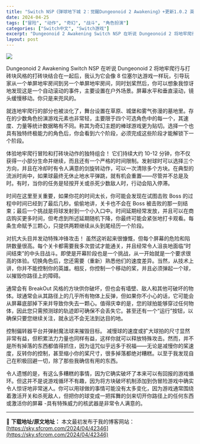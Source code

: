 ```yaml
---
title: "Switch NSP《弹球地下城 2：觉醒Dungeonoid 2 Awakening》+更新1.0.2 英文 160M"
date: 2024-04-25
tags: ["冒险", "动作", "奇幻", "战斗", "角色扮演"]
categories: ["Switch中文", "Switch游戏"]
excerpt: "Dungeonoid 2 Awakening Switch NSP 在听说 Dungeonoid 2 将地牢爬行与打砖块风格的打砖块结合在一起后，我认为它会像 8 位塞尔达游戏一样玩，引导玩家从一个单屏地牢房间到另一个单屏地牢房间，同时划桨然后，你可以想象我惊讶地发现这是一个自动滚动的事件，主要设置&hellip;"
layout: post
---
```


<img class="aligncenter" src="https://sky.sfcrom.com/wp-content/uploads/2024/04/20240425104032-96393.jpeg" />

Dungeonoid 2 Awakening Switch NSP 在听说 Dungeonoid 2 将地牢爬行与打砖块风格的打砖块结合在一起后，我认为它会像 8 位塞尔达游戏一样玩，引导玩家从一个单屏地牢房间到另一个单屏地牢房间，同时划桨然后，你可以想象我惊讶地发现这是一个自动滚动的事件，主要设置在户外场景。屏幕水平和垂直滚动，镜头缓慢移动。你只是来兜风的。

就连地牢爬行的部分也被淡化了，舞台设置在草原、城堡和雾气弥漫的墓地里。存在的少数角色扮演游戏元素也非常轻，主要限于四个可选角色中的每一个，其速度、力量等统计数据略有不同。称其为奇幻主题的棒球游戏更为贴切。选择一个也具有独特终极能力的角色后，你会看到六个阶段，必须完成这些阶段才能解锁下一个阶段。

体验地牢爬行冒险和打砖块动作的独特组合！
它们持续大约 10-12 分钟，你不仅获得一小部分生命并继续，而且还有一个严格的时间限制。发射球时可以选择三个方向，并且在冷却时有令人满意的剑旋转动作，可以一次清除多个方块。在典型的流派时尚中，如果球最终无休止地水平弹跳，就有机会重置——尽管并不总是及时。有时，当你的任务是轻按开关或杀死少数敌人时，行动会陷入停滞。

时间在这里至关重要，如果你花的时间太长，你可能会发现在试图击败 Boss 的过程中时间已经到了最后几秒。偷偷地讲，关卡也不会在 Boss 被击败的那一刻结束；最后一个挑战是将球发射到一个小入口中。时间延期经常发放，并且可以在商店购买更多时间，但考虑到所述延期随机下降，你最终可能会紧张地打卡观看。每条生命赋予三颗心，只提供两颗继续从头到尾经历一个阶段。

对抗大头目并发动特殊冲锋攻击！
虽然这听起来很慷慨，但每个屏幕的危险和陷阱数量很高。每个关卡都需要我多次尝试才能通关，并且经常令人沮丧地面临“时间结束”的中头目战斗。即使是开幕阶段也是一个挑战，从一开始就是一个要求很高的体验。切换角色后，您还需要（重新）熟悉他们的速度差异。当然，从技术上讲，你并不能控制你的英雄。相反，你控制一个移动的桨，并且必须弹起一个球，以摧毁你路径上的障碍。

通常会有 BreakOut 风格的方块供你破坏，但也会有墙壁、敌人和其他可破坏的物体。球通常会从其路径上的几乎所有物体上反弹，但如果你不小心的话，它可能会从屏幕底部掉下来并导致你失去一颗心。值得庆幸的是，您的球拍能够穿过任何物体，因此您只需预测球的轨迹即可确保不会丢失它。甚至还有一个“运行”按钮，以确保只要您继续关注，就永远不会无法到达目的地。

控制偏转器平台并弹射魔法球来摧毁目标。
减慢球的速度或扩大球拍的尺寸显然非常有益，但积累法力力量也同样有益，这样你就可以释放特殊攻击。然而，并不是所有掉落的东西都值得抓住，因为诅咒似乎远多于祝福——无论是减慢你的桨速度，反转你的控制，甚至缩小你的桨尺寸，很多掉落都绝对糟糕。以至于我发现自己在积极回避一切，除了那些我确信有用的东西。

令人遗憾的是，有这么多糟糕的事情，因为它确实破坏了本来可以有回报的游戏循环。但这并不是说游戏循环不有趣，因为将方块破坏机制添加到伪冒险游戏中确实令人惊讶地非常迷人。你可以用球做的事情可能没有太多变化，因为游戏通常围绕着激活开关和杀死敌人，但把你的球变成一把挥舞的剑来切开你路径上的任何东西或激活你的屏幕 -具有特殊威力的核武器是非常令人满意的。

---
📖 **下载地址/原文地址：** 本文最初发布于我的博客网站：[https://sky.sfcrom.com/2024/04/42346](https://sky.sfcrom.com/2024/04/42346)
